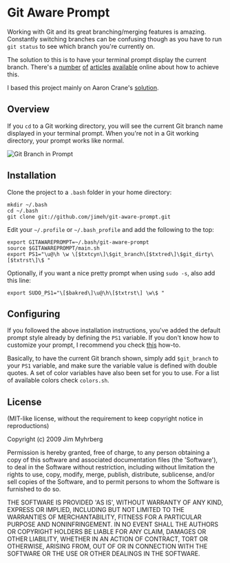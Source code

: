 # Git Aware Prompt

Working with Git and its great branching/merging features is amazing. Constantly switching branches can be confusing though as you have to run `git status` to see which branch you're currently on.

The solution to this is to have your terminal prompt display the current branch. There's a [number][1] [of][2] [articles][3] [available][4] online about how to achieve this.

I based this project mainly on Aaron Crane's [solution][1].


## Overview

If you `cd` to a Git working directory, you will see the current Git branch name displayed in your terminal prompt. When you're not in a Git working directory, your prompt works like normal.

![Git Branch in Prompt](https://raw.github.com/jimeh/git-aware-prompt/master/preview.png)


## Installation

Clone the project to a `.bash` folder in your home directory:

    mkdir ~/.bash
    cd ~/.bash
    git clone git://github.com/jimeh/git-aware-prompt.git

Edit your  `~/.profile` or `~/.bash_profile` and add the following to the top:

    export GITAWAREPROMPT=~/.bash/git-aware-prompt
    source $GITAWAREPROMPT/main.sh
    export PS1="\u@\h \w \[$txtcyn\]\$git_branch\[$txtred\]\$git_dirty\[$txtrst\]\$ "

Optionally, if you want a nice pretty prompt when using `sudo -s`, also add this line:

    export SUDO_PS1="\[$bakred\]\u@\h\[$txtrst\] \w\$ "


## Configuring

If you followed the above installation instructions, you've added the default prompt style already by defining the `PS1` variable. If you don't know how to customize your prompt, I recommend you check [this][5] how-to.

Basically, to have the current Git branch shown, simply add `$git_branch` to your `PS1` variable, and make sure the variable value is defined with double quotes. A set of color variables have also been set for you to use. For a list of available colors check `colors.sh`.


## License

(MIT-like license, without the requirement to keep copyright notice in reproductions)

Copyright (c) 2009 Jim Myhrberg

Permission is hereby granted, free of charge, to any person obtaining
a copy of this software and associated documentation files (the
'Software'), to deal in the Software without restriction, including
without limitation the rights to use, copy, modify, merge, publish,
distribute, sublicense, and/or sell copies of the Software, and to
permit persons to whom the Software is furnished to do so.

THE SOFTWARE IS PROVIDED 'AS IS', WITHOUT WARRANTY OF ANY KIND,
EXPRESS OR IMPLIED, INCLUDING BUT NOT LIMITED TO THE WARRANTIES OF
MERCHANTABILITY, FITNESS FOR A PARTICULAR PURPOSE AND NONINFRINGEMENT.
IN NO EVENT SHALL THE AUTHORS OR COPYRIGHT HOLDERS BE LIABLE FOR ANY
CLAIM, DAMAGES OR OTHER LIABILITY, WHETHER IN AN ACTION OF CONTRACT,
TORT OR OTHERWISE, ARISING FROM, OUT OF OR IN CONNECTION WITH THE
SOFTWARE OR THE USE OR OTHER DEALINGS IN THE SOFTWARE.



[1]: http://aaroncrane.co.uk/2009/03/git_branch_prompt/
[2]: http://railstips.org/2009/2/2/bedazzle-your-bash-prompt-with-git-info
[3]: http://techblog.floorplanner.com/2008/12/14/working-with-git-branches/
[4]: http://www.intridea.com/2009/2/2/git-status-in-your-prompt
[5]: http://www.cyberciti.biz/tips/howto-linux-unix-bash-shell-setup-prompt.html
